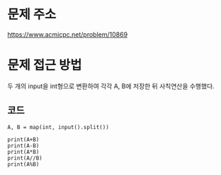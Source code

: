 문제 주소
=====================
<https://www.acmicpc.net/problem/10869>

문제 접근 방법
=====================
두 개의 input을 int형으로 변환하여 각각 A, B에 저장한 뒤 사칙연산을 수행했다.

## 코드

```
A, B = map(int, input().split())

print(A+B)
print(A-B)
print(A*B)
print(A//B)
print(A%B)
```
